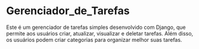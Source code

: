 # Gerenciador_de_Tarefas
Este é um gerenciador de tarefas simples desenvolvido com Django, que permite aos usuários criar, atualizar, visualizar e deletar tarefas. Além disso, os usuários podem criar categorias para organizar melhor suas tarefas.
